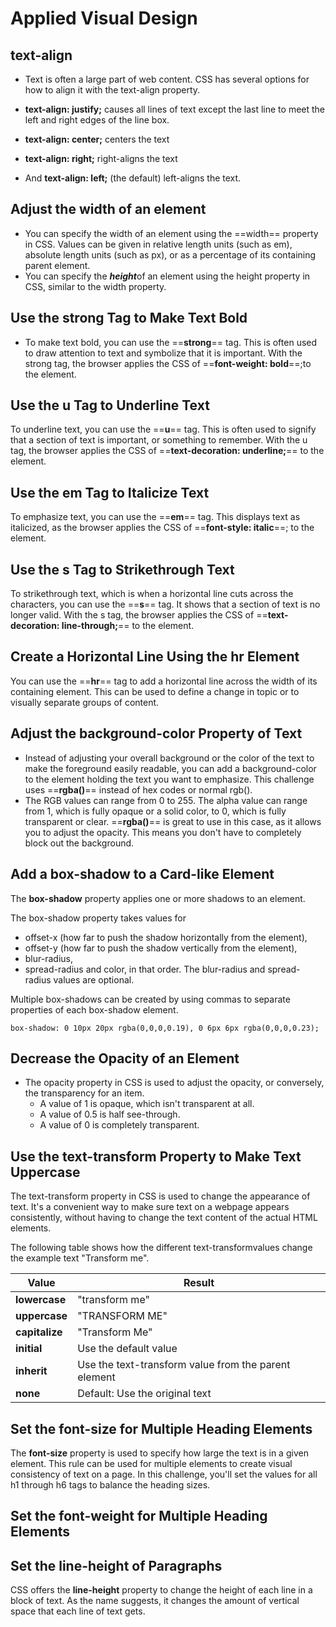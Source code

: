 # Applied Visual Design
## text-align
- Text is often a large part of web content. CSS has several options for how to align it with the text-align property.

- **text-align: justify;** causes all lines of text except the last line to meet the left and right edges of the line box.

- **text-align: center;** centers the text

- **text-align: right;** right-aligns the text

- And **text-align: left;** (the default) left-aligns the text.

## Adjust the width of an element
- You can specify the width of an element using the ==width== property in CSS. Values can be given in relative length units (such as em), absolute length units (such as px), or as a percentage of its containing parent element. 
- You can specify the ***height***of an element using the height property in CSS, similar to the width property. 

## Use the strong Tag to Make Text Bold
- To make text bold, you can use the ==**strong**== tag. This is often used to draw attention to text and symbolize that it is important. With the strong tag, the browser applies the CSS of ==**font-weight: bold**==;to the element.

## Use the u Tag to Underline Text
To underline text, you can use the ==**u**== tag. This is often used to signify that a section of text is important, or something to remember. With the u tag, the browser applies the CSS of ==**text-decoration: underline;**== to the element.

## Use the em Tag to Italicize Text
To emphasize text, you can use the ==**em**== tag. This displays text as italicized, as the browser applies the CSS of ==**font-style: italic**==; to the element.

## Use the s Tag to Strikethrough Text
To strikethrough text, which is when a horizontal line cuts across the characters, you can use the ==**s**== tag. It shows that a section of text is no longer valid. With the s tag, the browser applies the CSS of ==**text-decoration: line-through;**== to the element.

## Create a Horizontal Line Using the hr Element
You can use the ==**hr**== tag to add a horizontal line across the width of its containing element. This can be used to define a change in topic or to visually separate groups of content.

## Adjust the background-color Property of Text
- Instead of adjusting your overall background or the color of the text to make the foreground easily readable, you can add a background-color to the element holding the text you want to emphasize. This challenge uses ==**rgba()**== instead of hex codes or normal rgb().
- The RGB values can range from 0 to 255. The alpha value can range from 1, which is fully opaque or a solid color, to 0, which is fully transparent or clear. ==**rgba()**== is great to use in this case, as it allows you to adjust the opacity. This means you don't have to completely block out the background.

## Add a box-shadow to a Card-like Element
The **box-shadow** property applies one or more shadows to an element.

The box-shadow property takes values for

- offset-x (how far to push the shadow horizontally from the element),
- offset-y (how far to push the shadow vertically from the element),
- blur-radius,
- spread-radius and
color, in that order.
The blur-radius and spread-radius values are optional.

Multiple box-shadows can be created by using commas to separate properties of each box-shadow element.
```
box-shadow: 0 10px 20px rgba(0,0,0,0.19), 0 6px 6px rgba(0,0,0,0.23);

```

## Decrease the Opacity of an Element
- The opacity property in CSS is used to adjust the opacity, or conversely, the transparency for an item.
    - A value of 1 is opaque, which isn't transparent at all.
    - A value of 0.5 is half see-through.
    - A value of 0 is completely transparent.

## Use the text-transform Property to Make Text Uppercase
The text-transform property in CSS is used to change the appearance of text. It's a convenient way to make sure text on a webpage appears consistently, without having to change the text content of the actual HTML elements.

The following table shows how the different text-transformvalues change the example text "Transform me".

Value | Result
---|---
**lowercase** | 	"transform me"
**uppercase** |     "TRANSFORM ME"
**capitalize**|     "Transform Me"
**initial**|        Use the default value
**inherit**|        Use the text-transform value from the parent element
**none**| Default: Use the original text


## Set the font-size for Multiple Heading Elements
The **font-size** property is used to specify how large the text is in a given element. This rule can be used for multiple elements to create visual consistency of text on a page. In this challenge, you'll set the values for all h1 through h6 tags to balance the heading sizes.

## Set the font-weight for Multiple Heading Elements

## Set the line-height of Paragraphs
CSS offers the **line-height** property to change the height of each line in a block of text. As the name suggests, it changes the amount of vertical space that each line of text gets.